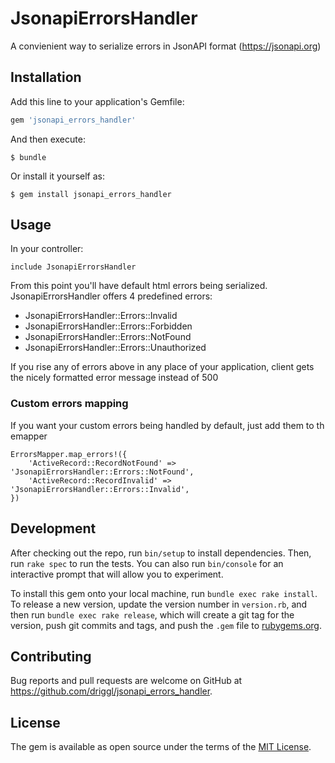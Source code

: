 # JsonapiErrorsHandler

A convienient way to serialize errors in JsonAPI format (https://jsonapi.org)

## Installation

Add this line to your application's Gemfile:

```ruby
gem 'jsonapi_errors_handler'
```

And then execute:

    $ bundle

Or install it yourself as:

    $ gem install jsonapi_errors_handler

## Usage

In your controller:

```
include JsonapiErrorsHandler
```

From this point you'll have default html errors being serialized. JsonapiErrorsHandler offers 4 predefined errors:
- JsonapiErrorsHandler::Errors::Invalid
- JsonapiErrorsHandler::Errors::Forbidden
- JsonapiErrorsHandler::Errors::NotFound
- JsonapiErrorsHandler::Errors::Unauthorized

If you rise any of errors above in any place of your application, client gets the nicely formatted error message instead of 500

### Custom errors mapping

If you want your custom errors being handled by default, just add them to th emapper

```
ErrorsMapper.map_errors!({
    'ActiveRecord::RecordNotFound' => 'JsonapiErrorsHandler::Errors::NotFound',
    'ActiveRecord::RecordInvalid' => 'JsonapiErrorsHandler::Errors::Invalid',
})
```

## Development

After checking out the repo, run `bin/setup` to install dependencies. Then, run `rake spec` to run the tests. You can also run `bin/console` for an interactive prompt that will allow you to experiment.

To install this gem onto your local machine, run `bundle exec rake install`. To release a new version, update the version number in `version.rb`, and then run `bundle exec rake release`, which will create a git tag for the version, push git commits and tags, and push the `.gem` file to [rubygems.org](https://rubygems.org).

## Contributing

Bug reports and pull requests are welcome on GitHub at https://github.com/driggl/jsonapi_errors_handler.

## License

The gem is available as open source under the terms of the [MIT License](https://opensource.org/licenses/MIT).
